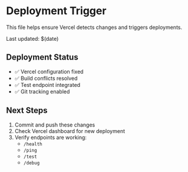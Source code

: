 # Deployment Trigger

This file helps ensure Vercel detects changes and triggers deployments.

Last updated: $(date)

## Deployment Status

- ✅ Vercel configuration fixed
- ✅ Build conflicts resolved
- ✅ Test endpoint integrated
- ✅ Git tracking enabled

## Next Steps

1. Commit and push these changes
2. Check Vercel dashboard for new deployment
3. Verify endpoints are working:
   - `/health`
   - `/ping`
   - `/test`
   - `/debug`
